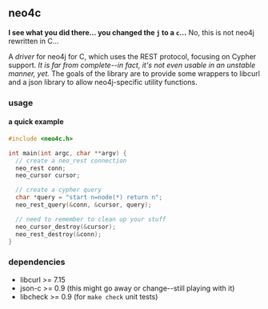 ## neo4c
**I see what you did there... you changed the `j` to a `c`...** No, this is not neo4j rewritten in C...

A *driver* for neo4j for C, which uses the REST protocol, focusing on Cypher support. *It is far from complete--in fact, 
it's not even usable in an unstable manner, yet.*
The goals of the library are to provide some wrappers to libcurl and a json library to allow neo4j-specific
utility functions.

### usage
#### a quick example
```C
#include <neo4c.h>

int main(int argc, char **argv) {
  // create a neo_rest connection
  neo_rest conn;
  neo_cursor cursor;

  // create a cypher query
  char *query = "start n=node(*) return n";
  neo_rest_query(&conn, &cursor, query);

  // need to remember to clean up your stuff
  neo_cursor_destroy(&cursor);
  neo_rest_destroy(&conn);
}
```

### dependencies
* libcurl >= 7.15
* json-c >= 0.9 (this might go away or change--still playing with it)
* libcheck >= 0.9 (for `make check` unit tests)

